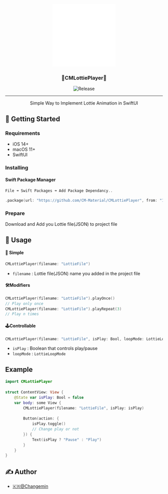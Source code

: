 <p align="center">
  <a href="" rel="noopener">
 <img width=200px height=200px src="src/LottieFile.gif" alt="Project logo"></a>
</p>

<h3 align="center">🍭CMLottiePlayer🍭</h3>

<div align="center">

![Release](https://img.shields.io/github/v/release/CM-Material/CMLottiePlayer?style=for-the-badge)


</div>

---

<p align="center"> Simple Way to Implement Lottie Animation in SwiftUI
    <br> 
</p>

## 🏁 Getting Started

### Requirements
* iOS 14+
* macOS 11+
* SwiftUI

### Installing
#### Swift Package Manager
```Swift
File ➜ Swift Packages ➜ Add Package Dependancy..
```
```Swift
.package(url: "https://github.com/CM-Material/CMLottiePlayer", from: "1.0.0")
```

### Prepare
Download and Add you Lottie file(JSON) to project file

## 🎈 Usage

#### 👶 Simple
```Swift
CMLottiePlayer(filename: "LottieFile")
```
* `filename` : Lottie file(JSON) name you added in the project file


#### 🛠Modifiers
```Swift
CMLottiePlayer(filename: "LottieFile").playOnce()
// Play only once
CMLottiePlayer(filename: "LottieFile").playRepeat(3)
// Play n times
```
#### 🕹Controllable

```Swift
CMLottiePlayer(filename: "LottieFile", isPlay: Bool, loopMode: LottieLoopMode)
```
* `isPlay` : Boolean that controls play/pause
* `loopMode` : `LottieLoopMode`

## Example
```Swift
import CMLottiePlayer

struct ContentView: View {
    @State var isPlay: Bool = false
    var body: some View {
        CMLottiePlayer(filename: "LottieFile", isPlay: isPlay)
        
        Button(action: {
            isPlay.toggle()
            // Change play or not
        }) {
            Text(isPlay ? "Pause" : "Play")
        }
    }
}
```

## ✍️ Author

- [🇰🇷@Changemin](https://github.com/kylelobo)
